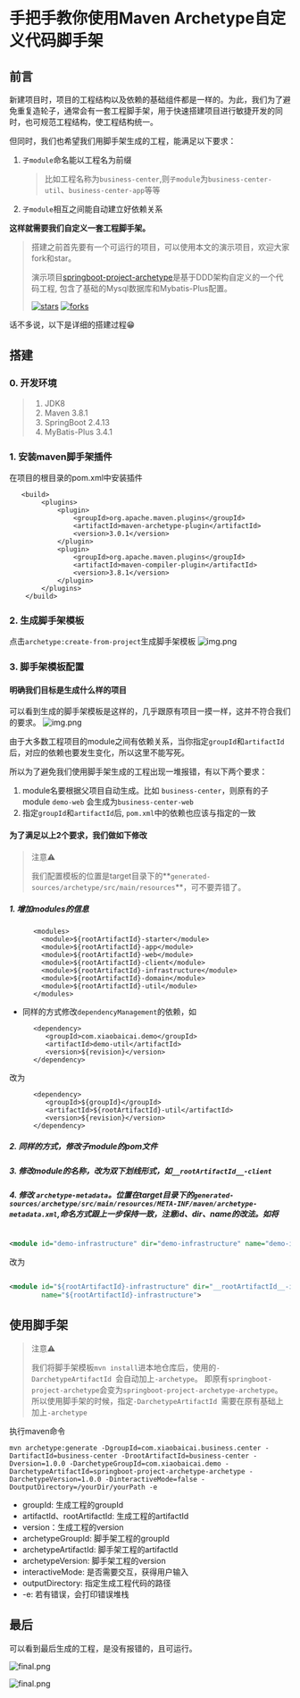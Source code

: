 # 手把手教你使用Maven Archetype自定义代码脚手架

## 前言

新建项目时，项目的工程结构以及依赖的基础组件都是一样的。为此，我们为了避免重复造轮子，通常会有一套工程脚手架，用于快速搭建项目进行敏捷开发的同时，也可规范工程结构，使工程结构统一。

但同时，我们也希望我们用脚手架生成的工程，能满足以下要求：

1. `子module`命名能以工程名为前缀
   > 比如工程名称为`business-center`,则`子module`为`business-center-util`、`business-center-app`等等
2. `子module`相互之间能自动建立好依赖关系

**这样就需要我们自定义一套工程脚手架。**

> 搭建之前首先要有一个可运行的项目，可以使用本文的演示项目，欢迎大家fork和star。
>
>演示项目[springboot-project-archetype](https://github.com/caijianying/springboot-project-archetype)是基于DDD架构自定义的一个代码工程, 包含了基础的Mysql数据库和Mybatis-Plus配置。
>
>[![stars](https://badgen.net/github/stars/caijianying/springboot-project-archetype?icon=github&color=4ab8a1)](https://github.com/caijianying/springboot-project-archetype) [![forks](https://badgen.net/github/forks/caijianying/springboot-project-archetype?icon=github&color=4ab8a1)](https://github.com/caijianying/springboot-project-archetype)


话不多说，以下是详细的搭建过程😁

## 搭建

### 0. 开发环境

>1. JDK8
>2. Maven 3.8.1
>3. SpringBoot 2.4.13
>4. MyBatis-Plus 3.4.1

### 1. 安装maven脚手架插件

在项目的根目录的pom.xml中安装插件

```maven
   <build>
        <plugins>
            <plugin>
                <groupId>org.apache.maven.plugins</groupId>
                <artifactId>maven-archetype-plugin</artifactId>
                <version>3.0.1</version>
            </plugin>
            <plugin>
                <groupId>org.apache.maven.plugins</groupId>
                <artifactId>maven-compiler-plugin</artifactId>
                <version>3.8.1</version>
            </plugin>
        </plugins>
    </build>
```

### 2. 生成脚手架模板

点击`archetype:create-from-project`生成脚手架模板
![img.png](archetype_generate.png)

### 3. 脚手架模板配置

#### 明确我们目标是生成什么样的项目

可以看到生成的脚手架模板是这样的，几乎跟原有项目一摸一样，这并不符合我们的要求。
![img.png](archetype_config.png)

由于大多数工程项目的module之间有依赖关系，当你指定`groupId`和`artifactId`后，对应的依赖也要发生变化，所以这里不能写死。

所以为了避免我们使用脚手架生成的工程出现一堆报错，有以下两个要求：

1. module名要根据父项目自动生成。比如 `business-center`，则原有的子module `demo-web` 会生成为`business-center-web`
2. 指定`groupId`和`artifactId`后, `pom.xml`中的依赖也应该与指定的一致

#### 为了满足以上2个要求，我们做如下修改

> 注意⚠️
>
>️我们配置模板的位置是target目录下的**`generated-sources/archetype/src/main/resources`**，可不要弄错了。

##### 1. 增加modules的信息

```maven
      <modules>
        <module>${rootArtifactId}-starter</module>
        <module>${rootArtifactId}-app</module>
        <module>${rootArtifactId}-web</module>
        <module>${rootArtifactId}-client</module>
        <module>${rootArtifactId}-infrastructure</module>
        <module>${rootArtifactId}-domain</module>
        <module>${rootArtifactId}-util</module>
      </modules>
```

* 同样的方式修改`dependencyManagement`的依赖，如

```maven
      <dependency>
         <groupId>com.xiaobaicai.demo</groupId>
         <artifactId>demo-util</artifactId>
         <version>${revision}</version>
      </dependency>
```

改为

```maven
      <dependency>
         <groupId>${groupId}</groupId>
         <artifactId>${rootArtifactId}-util</artifactId>
         <version>${revision}</version>
      </dependency>
```

##### 2. 同样的方式，修改子module的pom文件

##### 3. 修改module的名称，改为双下划线形式，如`__rootArtifactId__-client`

##### 4. 修改 `archetype-metadata`。位置在target目录下的`generated-sources/archetype/src/main/resources/META-INF/maven/archetype-metadata.xml`,命名方式跟上一步保持一致，注意id、dir、name的改法。如将

```xml

<module id="demo-infrastructure" dir="demo-infrastructure" name="demo-infrastructure">
```

改为

```xml

<module id="${rootArtifactId}-infrastructure" dir="__rootArtifactId__-infrastructure"
        name="${rootArtifactId}-infrastructure">
```

## 使用脚手架

> 注意⚠️
>
>我们将脚手架模板`mvn install`进本地仓库后，使用的`-DarchetypeArtifactId `会自动加上`-archetype`。 即原有`springboot-project-archetype`会变为`springboot-project-archetype-archetype`。 所以使用脚手架的时候，指定`-DarchetypeArtifactId `需要在原有基础上加上`-archetype`


执行maven命令

```shell
mvn archetype:generate -DgroupId=com.xiaobaicai.business.center -DartifactId=business-center -DrootArtifactId=business-center -Dversion=1.0.0 -DarchetypeGroupId=com.xiaobaicai.demo -DarchetypeArtifactId=springboot-project-archetype-archetype -DarchetypeVersion=1.0.0 -DinteractiveMode=false -DoutputDirectory=/yourDir/yourPath -e
```

* groupId: 生成工程的groupId
* artifactId、rootArtifactId: 生成工程的artifactId
* version：生成工程的version
* archetypeGroupId: 脚手架工程的groupId
* archetypeArtifactId: 脚手架工程的artifactId
* archetypeVersion: 脚手架工程的version
* interactiveMode: 是否需要交互，获得用户输入
* outputDirectory: 指定生成工程代码的路径
* -e: 若有错误，会打印错误堆栈

## 最后

可以看到最后生成的工程，是没有报错的，且可运行。

![final.png](finalProject.png)

![final.png](finalRun.png)


